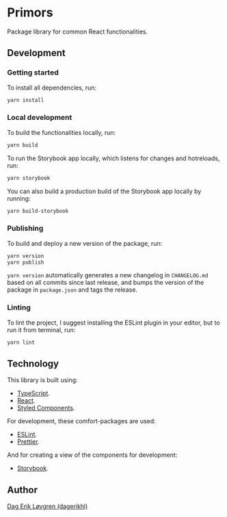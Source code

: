 # Primors

Package library for common React functionalities.

## Development

### Getting started

To install all dependencies, run:

```sh
yarn install
```

### Local development

To build the functionalities locally, run:

```sh
yarn build
```

To run the Storybook app locally, which listens for changes and hotreloads, run:

```sh
yarn storybook
```

You can also build a production build of the Storybook app locally by running:

```sh
yarn build-storybook
```

### Publishing

To build and deploy a new version of the package, run:

```sh
yarn version
yarn publish
```

`yarn version` automatically generates a new changelog in `CHANGELOG.md` based on all commits since last release, and bumps the version of the package in `package.json` and tags the release.

### Linting

To lint the project, I suggest installing the ESLint plugin in your editor, but to run it from terminal, run:

```sh
yarn lint
```

## Technology

This library is built using:

- [TypeScript](https://www.typescriptlang.org/).
- [React](https://reactjs.org/).
- [Styled Components](https://styled-components.com/).

For development, these comfort-packages are used:

- [ESLint](https://eslint.org/).
- [Prettier](https://prettier.io/).

And for creating a view of the components for development:

- [Storybook](https://storybook.js.org/).

## Author

[Dag Erik Løvgren (dagerikhl)](https://github.com/dagerikhl)
